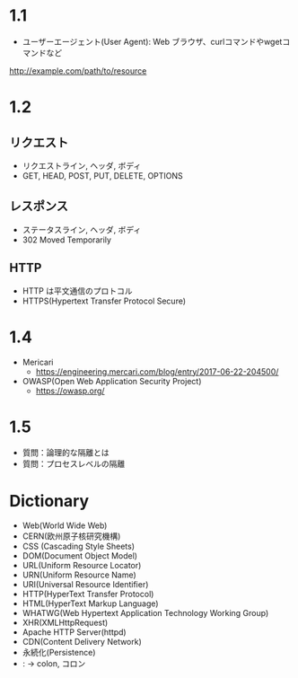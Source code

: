 # 1.1

- ユーザーエージェント(User Agent):  Web ブラウザ、curlコマンドやwgetコマンドなど

http://example.com/path/to/resource

# 1.2

## リクエスト
- リクエストライン, ヘッダ, ボディ
- GET, HEAD, POST, PUT, DELETE, OPTIONS


## レスポンス
- ステータスライン, ヘッダ, ボディ
- 302 Moved Temporarily

## HTTP
- HTTP は平文通信のプロトコル
- HTTPS(Hypertext Transfer Protocol Secure)

# 1.4

- Mericari
  - https://engineering.mercari.com/blog/entry/2017-06-22-204500/
- OWASP(Open Web Application Security Project)
  - https://owasp.org/

# 1.5

- 質問：論理的な隔離とは
- 質問：プロセスレベルの隔離

# Dictionary
- Web(World Wide Web)
- CERN(欧州原子核研究機構)
- CSS (Cascading Style Sheets)
- DOM(Document Object Model)
- URL(Uniform Resource Locator)
- URN(Uniform Resource Name)
- URI(Universal Resource Identifier)
- HTTP(HyperText Transfer Protocol)
- HTML(HyperText Markup Language)
- WHATWG(Web Hypertext Application Technology Working Group)
- XHR(XMLHttpRequest)
- Apache HTTP Server(httpd)
- CDN(Content Delivery Network)
- 永続化(Persistence)
- : → colon, コロン
